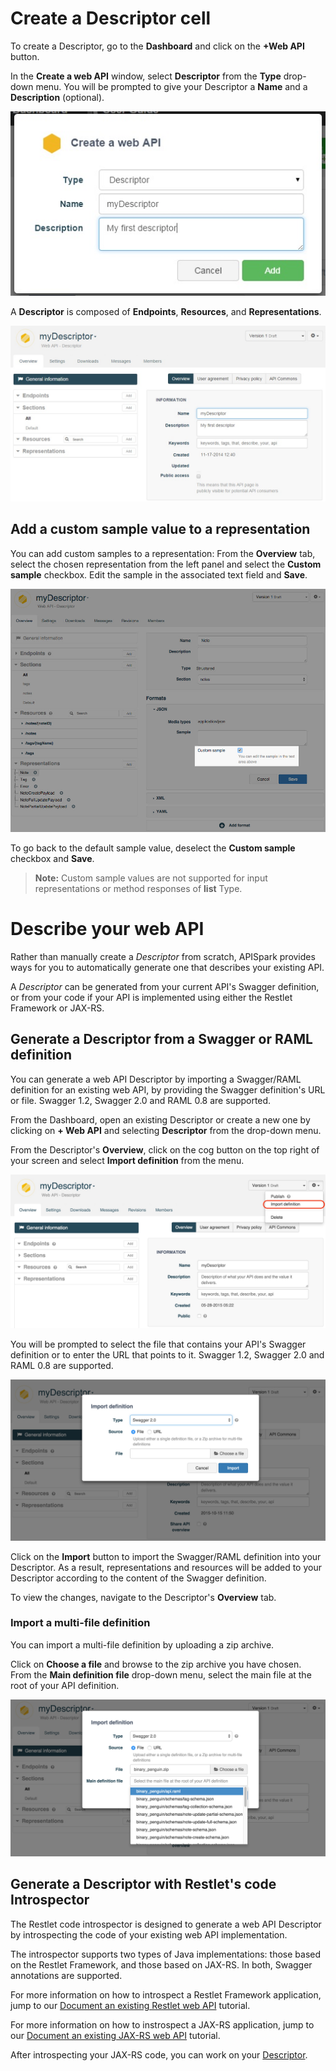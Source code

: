 
# Create a Descriptor cell

To create a Descriptor, go to the **Dashboard** and click on the **+Web API** button.

In the **Create a web API** window, select **Descriptor** from the **Type** drop-down menu. You will be prompted to give your Descriptor a **Name** and a **Description** (optional).

![Create a descriptor](images/create-descriptor.jpg "Create a descriptor")

A **Descriptor** is composed of **Endpoints**, **Resources**, and **Representations**.

![Descriptor](images/descriptor-composition.jpg "Descriptor")

## Add a custom sample value to a representation

You can add custom samples to a representation:
From the **Overview** tab, select the chosen representation from the left panel and select the **Custom sample** checkbox. Edit the sample in the associated text field and **Save**.

![custom value](images/custom-samples-descriptor.jpg "custom value")

To go back to the default sample value, deselect the **Custom sample** checkbox and **Save**.

>**Note:** Custom sample values are not supported for input representations or method responses of **list** Type.

# Describe your web API

Rather than manually create a *Descriptor* from scratch, APISpark provides ways for you to automatically generate one that describes your existing API.

A *Descriptor* can be generated from your current API's Swagger definition, or from your code if your API is implemented using either the Restlet Framework or JAX-RS.

## Generate a Descriptor from a Swagger or RAML definition

You can generate a web API Descriptor by importing a Swagger/RAML definition for an existing web API, by providing the Swagger definition's URL or file. Swagger 1.2, Swagger 2.0 and RAML 0.8 are supported.

From the Dashboard, open an existing Descriptor or create a new one by clicking on **+ Web API** and selecting **Descriptor** from the drop-down menu.

From the Descriptor's **Overview**, click on the cog button on the top right of your screen and select **Import definition** from the menu.

![Import definition](images/swagger-import-definition.jpg "Import definition")

You will be prompted to select the file that contains your API's Swagger definition or to enter the URL that points to it. Swagger 1.2, Swagger 2.0 and RAML 0.8 are supported.

![Enter swagger definition URL](images/swagger-import.jpg "Enter swagger definition URL")

Click on the **Import** button to import the Swagger/RAML definition into your Descriptor. As a result, representations and resources will be added to your Descriptor according to the content of the Swagger definition.

To view the changes, navigate to the Descriptor's **Overview** tab.

### Import a multi-file definition

You can import a multi-file definition by uploading a zip archive.

Click on **Choose a file** and browse to the zip archive you have chosen.  
From the **Main definition file** drop-down menu, select the  main file at the root of your API definition.

![Import multi-file definition](images/multi-file-definition.jpg "Import multi-file definition")

## Generate a Descriptor with Restlet's code Introspector

The Restlet code introspector is designed to generate a web API Descriptor by introspecting the code of your existing web API implementation.

The introspector supports two types of Java implementations: those based on the Restlet Framework, and those based on JAX-RS. In both, Swagger annotations are supported.

For more information on how to introspect a Restlet Framework application, jump to our [Document an existing Restlet web API](/technical-resources/apispark/tutorials/document-restlet-api "Document an existing Restlet web API") tutorial.

For more information on how to instrospect a JAX-RS application, jump to our [Document an existing JAX-RS web API](/technical-resources/apispark/tutorials/document-jax-rs-api "Document an existing JAX-RS web API") tutorial.

After introspecting your JAX-RS code, you can work on your [Descriptor](/technical-resources/apispark/guide/document/download-documentation "Descriptor").
